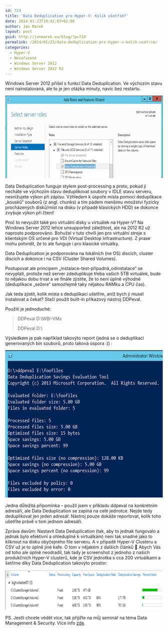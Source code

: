 ```yaml
---
id: 724
title: 'Data Deduplication pro Hyper-V: Kolik ušetřím?'
date: 2014-01-23T19:41:03+02:00
author: Jan Marek
layout: post
guid: http://janmarek.eu/blog/?p=724
permalink: /2014/01/23/data-deduplication-pro-hyper-v-kolik-usetrim/
categories:
  - Hyper-V
  - Nezařazené
  - Windows Server 2012
  - Windows Server 2012 R2
---
```

Windows Server 2012 přišel s funkcí Data Deduplication. Ve výchozím stavu není nainstalovaná, ale to je jen otázka minuty, navíc bez restartu.

[<img class="aligncenter  wp-image-726" alt="datadeduplication-roleservice" src="/wp-content/uploads/2014/01/datadeduplication-roleservice.png" width="645" height="264" />](/wp-content/uploads/2014/01/datadeduplication-roleservice.png)

Data Deduplication funguje stylem post-processing a proto, pokud ji necháte ve výchozím stavu deduplikovat soubory v IDLE stavu serveru, nesnižujete výkon při zápisu. Vzhledem k úspoře místa pomocí deduplikace &#8222;kousků&#8220; souborů (z angl. chunks) a tím pádem menšímu množství fyzicky procházených disků/míst na disku (v případě klasických HDD) se dokonce zvyšuje výkon při čtení!

Proč to nevyužít také pro virtuální disky u virtuálek na Hyper-V? Na Windows Server 2012 lehce unsupported záležitost, ale na 2012 R2 už naprosto podporováno. Bohužel v tuto chvíli jen pro virtuální stroje s klientským OS určené pro VDI (Virtual Desktop Infrastructure). Z praxe mohu potvrdit, že to ale funguje i pro klasické virtuálky.

Data Deduplication je podporována na lokálních (ne OS) discích, cluster discích a dokonce i na CSV (Cluster Shared Volumes).

Postupovat ale principem &#8222;instalace-test-případná_odinstalace&#8220; se nevyplatí, protože než server zdeduplikuje třeba vašich 5TB virtuálek, bude to nějakou dobu trvat a ve finále zjistíte, že to není úplně výhodné (deduplikace &#8222;sežere&#8220; samozřejmě taky nějakou RAMku a CPU čas).

Jak teda zjistit, kolik místa s deduplikací ušetřím, aniž bych ji musel instalovat a čekat? Stačí použít built-in příkazový nástroj DDPeval.

Použití je jednoduché:

> DDPeval D:\WBI-VMs
> 
> DDPeval D:\

Výsledkem je pak například takovýto report (jedná se o deduplikaci generovaných bin souborů, proto taková úspora :)) :

[<img class="aligncenter size-full wp-image-725" alt="ddpeval" src="/wp-content/uploads/2014/01/ddpeval.png" width="583" height="471" />](/wp-content/uploads/2014/01/ddpeval.png)

Jedna důležitá připomínka &#8211; použil jsem v příkladu ddpeval na konkrétním adresáři, ale Data Deduplication se zapíná na celé jednotce. Nejde tedy deduplikovat jen jeden adresář. Nástroj pouze dokáže reportovat, kolik toho ušetříte právě v tom jednom adresáři.

Zpráva davům: Nastavit Data Deduplication (tak, aby to jednak fungovalo a jednak bylo efektivní a ohleduplné k virtuálkám) není tak snadné jako to kliknout na disku obyčejného file serveru. A v případě Hyper-V Clusteru a CSV už je to úplně jiné kafe. O tom v nějakém z dalších článků 🙂 Abych Vás od toho ale úplně neodradil, tak tady je screenshot z jednoho z našich produkčních Hyper-V clusterů, kde je CSV jednotka s cca 200 virtuálkami a šetříme díky Data Deduplication takovýto prostor:

[<img class="aligncenter size-full wp-image-727" alt="datadeduplication-csv" src="/wp-content/uploads/2014/01/datadeduplication-csv.png" width="822" height="127" />](/wp-content/uploads/2014/01/datadeduplication-csv.png)

PS. Jestli chcete vědět více, tak přijďte na můj seminář na téma Data Management & Security. Více info <a href="http://learning.wbi.cz/kurzy/124-30-windows-server-2012-r2-data-management-security.aspx" target="_blank">zde</a>.
